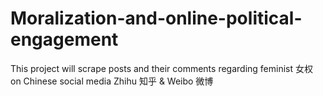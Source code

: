 # Moralization-and-online-political-engagement

This project will scrape posts and their comments regarding feminist 女权 on Chinese social media Zhihu 知乎 & Weibo 微博
